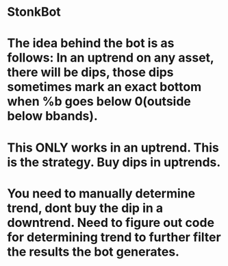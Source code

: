    # StonkBot #
# The idea behind the bot is as follows: In an uptrend on any asset, there will be dips, those dips sometimes mark an exact bottom when %b goes below 0(outside below bbands). 
# This ONLY works in an uptrend. This is the strategy. Buy dips in uptrends.
# You need to manually determine trend, dont buy the dip in a downtrend. Need to figure out code for determining trend to further filter the results the bot generates. 
